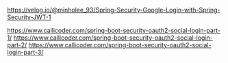 https://velog.io/@minholee_93/Spring-Security-Google-Login-with-Spring-Security-JWT-1

https://www.callicoder.com/spring-boot-security-oauth2-social-login-part-1/
https://www.callicoder.com/spring-boot-security-oauth2-social-login-part-2/
https://www.callicoder.com/spring-boot-security-oauth2-social-login-part-3/